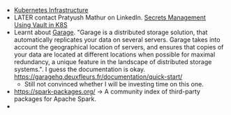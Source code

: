- [Kubernetes Infrastructure](https://spot.io/case-studies/demandbase-ocean/?utm_medium=email&_hsmi=125495343&utm_content=125495343&utm_source=hs_automation)
- LATER contact Pratyush Mathur on LinkedIn. [Secrets Management Using Vault in K8S](https://medium.com/@pratyush.mathur/secrets-management-using-vault-in-k8s-272462c37fd8)
- Learnt about [Garage](https://garagehq.deuxfleurs.fr/blog/2022-introducing-garage/). "Garage is a distributed storage solution, that automatically replicates your data on several servers. Garage takes into account the geographical location of servers, and ensures that copies of your data are located at different locations when possible for maximal redundancy, a unique feature in the landscape of distributed storage systems.". I guess the documentation is okay. https://garagehq.deuxfleurs.fr/documentation/quick-start/
	- Still not convinced whether I will be investing time on this one.
- https://spark-packages.org/ -> A community index of third-party packages for Apache Spark.
-